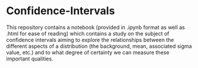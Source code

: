 # Confidence-Intervals

This repository contains a notebook (provided in .ipynb format as well as .html for ease of reading) which contains a study on the subject of confidence intervals aiming to explore the relationships between the different aspects of a distribution (the background, mean, associated sigma value, etc.) and to what degree of certainty we can measure these important qualities.
